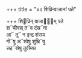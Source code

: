 +++
title = "०२ शिप्रिन्वाजानां पते"

+++
शि᳓प्रिन् वाजाना᳐म् पते  
श᳓चीवस् त᳓व दंस᳓ना  
आ᳓ तू᳓ न इन्द्र शंसय  
गो᳓षु अ᳓श्वेषु शुभ्रि᳓षु  
सह᳓स्रेषु तुवीमघ